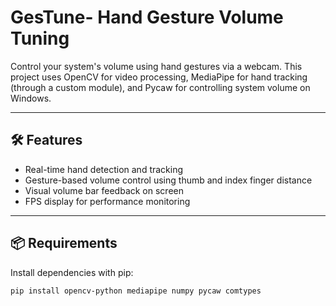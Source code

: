 # GesTune- Hand Gesture Volume Tuning

Control your system's volume using hand gestures via a webcam. This project uses OpenCV for video processing, MediaPipe for hand tracking (through a custom module), and Pycaw for controlling system volume on Windows.

---

## 🛠️ Features

- Real-time hand detection and tracking
- Gesture-based volume control using thumb and index finger distance
- Visual volume bar feedback on screen
- FPS display for performance monitoring

---

## 📦 Requirements

Install dependencies with pip:

```bash
pip install opencv-python mediapipe numpy pycaw comtypes
